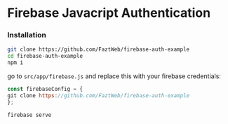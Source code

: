 # Firebase Javacript Authentication

### Installation

```sh
git clone https://github.com/FaztWeb/firebase-auth-example
cd firebase-auth-example
npm i
```

go to `src/app/firebase.js` and replace this with your firebase credentials:

```js
const firebaseConfig = {
git clone https://github.com/FaztWeb/firebase-auth-example
};
```

```
firebase serve
```
